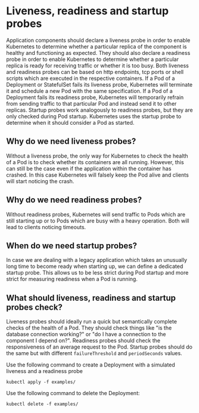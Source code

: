 # Liveness, readiness and startup probes

Application components should declare a liveness probe in order to enable Kubernetes to determine whether a particular replica of the component is healthy and functioning as expected. They should also declare a readiness probe in order to enable Kubernetes to determine whether a particular replica is ready for receiving traffic or whether it is too busy. Both liveness and readiness probes can be based on http endpoints, tcp ports or shell scripts which are executed in the respective containers. If a Pod of a Deployment or StatefulSet fails its liveness probe, Kubernetes will terminate it and schedule a new Pod with the same specification. If a Pod of a Deployment fails its readiness probe, Kubernetes will temporarily refrain from sending traffic to that particular Pod and instead send it to other replicas. Startup probes work analogously to readiness probes, but they are only checked during Pod startup. Kubernetes uses the startup probe to determine when it should consider a Pod as started.

## Why do we need liveness probes?

Without a liveness probe, the only way for Kubernetes to check the health of a Pod is to check whether its containers are all running. However, this can still be the case even if the application within the container has crashed. In this case Kubernetes will falsely keep the Pod alive and clients will start noticing the crash.

## Why do we need readiness probes?

Without readiness probes, Kubernetes will send traffic to Pods which are still starting up or to Pods which are busy with a heavy operation. Both will lead to clients noticing timeouts.

## When do we need startup probes?

In case we are dealing with a legacy application which takes an unusually long time to become ready when starting up, we can define a dedicated startup probe. This allows us to be less strict during Pod startup and more strict for measuring readiness when a Pod is running.

## What should liveness, readiness and startup probes check?

Liveness probes should ideally run a quick but semantically complete checks of the health of a Pod. They should check things like "is the database connection working?" or "do I have a connection to the component I depend on?". Readiness probes should check the responsiveness of an average request to the Pod. Startup probes should do the same but with different `failureThreshold` and `periodSeconds` values.

Use the following command to create a Deployment with a simulated liveness and a readiness probe

```
kubectl apply -f examples/
```

Use the following command to delete the Deployment:

```
kubectl delete -f examples/
```
